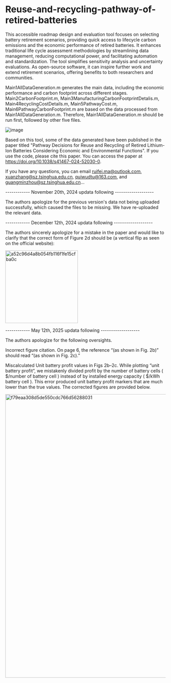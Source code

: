 # Reuse-and-recycling-pathway-of-retired-batteries

This accessible roadmap design and evaluation tool focuses on selecting battery retirement scenarios, providing quick access to lifecycle carbon emissions and the economic performance of retired batteries. It enhances traditional life cycle assessment methodologies by streamlining data management, reducing computational power, and facilitating automation and standardization. The tool simplifies sensitivity analysis and uncertainty evaluations. As open-source software, it can inspire further work and extend retirement scenarios, offering benefits to both researchers and communities.

Main1AllDataGeneration.m generates the main data, including the economic performance and carbon footprint across different stages. Main2CarbonFootprint.m, Main3ManufacturingCarbonFootprintDetalis.m, Main4RecyclingCostDetails.m, Main5PathwayCost.m, Main6PathwayCarbonFootprint.m are based on the data processed from Main1AllDataGeneration.m. Therefore, Main1AllDataGeneration.m should be run first, followed by other five files.

![image](https://github.com/user-attachments/assets/f8fc40d9-5562-4e70-a455-651cc0dba5b5)

Based on this tool, some of the data generated have been published in the paper titled "Pathway Decisions for Reuse and Recycling of Retired Lithium-Ion Batteries Considering Economic and Environmental Functions". If you use the code, please cite this paper. You can access the paper at https://doi.org/10.1038/s41467-024-52030-0.

If you have any questions, you can email ruifei.ma@outlook.com, xuanzhang@sz.tsinghua.edu.cn, quiwudtu@163.com, and guangminzhou@sz.tsinghua.edu.cn...


------------ November 20th, 2024 updata following -------------------

The authors apologize for the previous version's data not being uploaded successfully, which caused the files to be missing. We have re-uploaded the relevant data.

------------ December 12th, 2024 updata following -------------------

The authors sincerely apologize for a mistake in the paper and would like to clarify that the correct form of Figure 2d should be (a vertical flip as seen on the official website):

<img width="228" alt="a52c96d4a8b054fb116f1fe15cfba0c" src="https://github.com/user-attachments/assets/1daae336-1d23-44d8-b79b-c601ea5e4a5b" />

------------ May 12th, 2025 updata following -------------------

The authors apologize for the following oversights.

Incorrect figure citation.
On page 6, the reference “(as shown in Fig. 2b)” should read “(as shown in Fig. 2c).”

Miscalculated Unit battery profit values in Figs 2b–2c.
While plotting “unit battery profit”, we mistakenly divided profit by the number of battery cells ( $/number of battery cell ) instead of by installed energy capacity ( $/kWh battery cell ). This error produced unit battery profit markers that are much lower than the true values. The corrected figures are provided below.

<img width="890" alt="f79eaa308d5de550cdc766d56288031" src="https://github.com/user-attachments/assets/7dfb7ee7-a3fb-4e82-af58-df1a360dec4d" />
